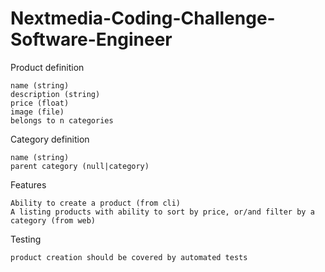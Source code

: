 # Nextmedia-Coding-Challenge-Software-Engineer


Product definition

    name (string)
    description (string)
    price (float)
    image (file)
    belongs to n categories

Category definition

    name (string)
    parent category (null|category)

Features

    Ability to create a product (from cli)
    A listing products with ability to sort by price, or/and filter by a category (from web)

Testing

    product creation should be covered by automated tests
